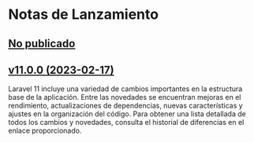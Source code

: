 # Notas de Lanzamiento

## [No publicado](https://github.com/laravel/laravel/compare/v11.0.0...11.x)

## [v11.0.0 (2023-02-17)](https://github.com/laravel/laravel/compare/v10.3.2...v11.0.0)

Laravel 11 incluye una variedad de cambios importantes en la estructura base de la aplicación. Entre las novedades se encuentran mejoras en el rendimiento, actualizaciones de dependencias, nuevas características y ajustes en la organización del código. Para obtener una lista detallada de todos los cambios y novedades, consulta el historial de diferencias en el enlace proporcionado.

